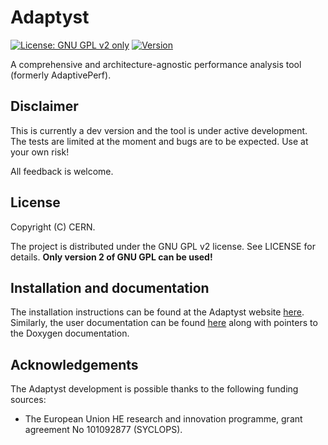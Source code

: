# Adaptyst
[![License: GNU GPL v2 only](https://img.shields.io/badge/license-GNU%20GPL%20v2%20only-blue)]()
[![Version](https://img.shields.io/github/v/release/adaptyst/adaptyst?include_prereleases&label=version)]()

A comprehensive and architecture-agnostic performance analysis tool (formerly AdaptivePerf).

## Disclaimer
This is currently a dev version and the tool is under active development. The tests are limited at the moment and bugs are to be expected. Use at your own risk!

All feedback is welcome.

## License
Copyright (C) CERN. 

The project is distributed under the GNU GPL v2 license. See LICENSE for details. **Only version 2 of GNU GPL can be used!**

## Installation and documentation
The installation instructions can be found at the Adaptyst website [here](https://adaptyst.web.cern.ch/install). Similarly, the user documentation can be found [here](https://adaptyst.web.cern.ch/docs/intro/welcome) along with pointers to the Doxygen documentation.

## Acknowledgements
The Adaptyst development is possible thanks to the following funding sources:
* The European Union HE research and innovation programme, grant agreement No 101092877 (SYCLOPS).
